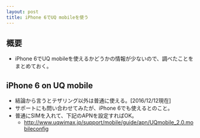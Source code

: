 ```yaml
---
layout: post
title: iPhone 6でUQ mobileを使う
---
```


## 概要
- iPhone 6でUQ mobileを使えるかどうかの情報が少ないので、調べたことをまとめておく。

## iPhone 6 on UQ mobile
- 結論から言うとテザリング以外は普通に使える。[2016/12/12現在]
- サポートにも問い合わせてみたが、iPhone 6でも使えるとのこと。
- 普通にSIMを入れて、下記のAPNを設定すればOK。
  - http://www.uqwimax.jp/support/mobile/guide/apn/UQmobile_2.0.mobileconfig
